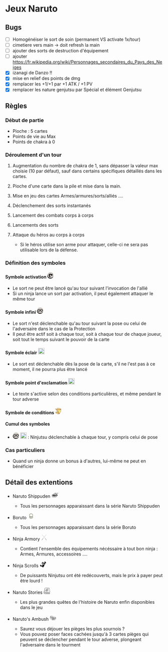 # Jeux Naruto

## Bugs

- [ ] Homogénéiser le sort de soin  (permanent VS activate 1x/tour)
- [ ] cimetiere vers main -> doit refresh la main
- [ ] ajouter des sorts de destruction d'équipement
- [ ] ajouter https://fr.wikipedia.org/wiki/Personnages_secondaires_du_Pays_des_Neiges
- [x] izanagi de Danzo !!
- [x] mise en relief des points de dmg
- [x] remplacer les +1/+1 par +1 ATK / +1 PV
- [x] remplacer les nature genjutsu par Spécial et élément Genjutsu

## Règles

### Début de partie

- Pioche : 5 cartes
- Points de vie au Max
- Points de chakra à 0

### Déroulement d'un tour

1. Augmentation du nombre de chakra de 1, sans dépasser la valeur max choisie (10 par défaut), sauf dans certains spécifiques détaillés dans les cartes.

2. Pioche d'une carte dans la pile et mise dans la main.

3. Mise en jeu des cartes Armes/armures/sorts/alliés ....

4. Déclenchement des sorts instantanés

5. Lancement des combats corps à corps

6. Lancements des sorts

7. Attaque du héros au corps à corps
    - Si le héros utilise son arme pour attaquer, celle-ci ne sera pas utilisable lors de la défense.

### Définition des symboles

#### Symbole activation <img src="https://raw.githubusercontent.com/vpoiaghi/CardsMaster/master/data/Resources/Symbols/activate.png" height="20" width="20">

- Le sort ne peut être lancé qu'au tour suivant l'invocation de l'allié
- Si un ninja lance un sort par activation, il peut également attaquer le même tour

#### Symbole infini <img src="https://raw.githubusercontent.com/vpoiaghi/CardsMaster/master/data/Resources/Symbols/permanent.png" height="20" width="20">

- Le sort n'est déclenchable qu'au tour suivant la pose ou celui de l'adversaire dans le cas de la Protection 
- Il peut être actif soit à chaque tour, soit à chaque tour de chaque joueur, soit tout le temps suivant le pouvoir de la carte

#### Symbole éclair <img src="https://raw.githubusercontent.com/vpoiaghi/CardsMaster/master/data/Resources/Symbols/Instantané.png" height="20" width="20">

- Le sort est déclenchable dès la pose de la carte, s'il ne l'est pas à ce moment, il ne pourra plus être lancé

#### Symbole point d'exclamation <img src="https://raw.githubusercontent.com/vpoiaghi/CardsMaster/master/data/Resources/Symbols/Spécial.png" height="20" width="20">

- Le texte s'active selon des conditions particulières, et même pendant le tour adverse

#### Symbole de conditions <img src="https://raw.githubusercontent.com/vpoiaghi/CardsMaster/master/data/Resources/Symbols/Conditions.png" height="20" width="20">

#### Cumul des symboles

- <img src="https://raw.githubusercontent.com/vpoiaghi/CardsMaster/master/data/Resources/Symbols/permanent.png" height="20" width="20">
  <img src="https://raw.githubusercontent.com/vpoiaghi/CardsMaster/master/data/Resources/Symbols/Instantané.png" height="20" width="20"> : Ninjutsu déclenchable à chaque tour, y compris celui de pose 

### Cas particuliers

- Quand un ninja donne un bonus à d'autres, lui-même ne peut en bénéficier

## Détail des extentions

- Naruto Shippuden <img src="https://raw.githubusercontent.com/vpoiaghi/CardsMaster/master/data/Resources/Elements/Shippuden.png" height="20" width="20">
    
    - Tous les personnages apparaissant dans la série Naruto Shippuden

- Boruto <img src="https://raw.githubusercontent.com/vpoiaghi/CardsMaster/master/data/Resources/Elements/Boruto.png" height="20" width="20">
    
    - Tous les personnages apparaissant dans la série Boruto

- Ninja Armory <img src="https://raw.githubusercontent.com/vpoiaghi/CardsMaster/master/data/Resources/Elements/Weapon.png" height="20" width="20">
    
    -  Contient l'ensemble des équipements nécéssaire à tout bon ninja : Armes, Armures, accessoires ....

- Ninja Scrolls <img src="https://raw.githubusercontent.com/vpoiaghi/CardsMaster/master/data/Resources/Elements/Scrolls.png" height="20" width="20">
    
    - De puissants Ninjutsu ont été redécouverts, mais le prix à payer peut être lourd ! 

- Naruto Stories <img src="https://raw.githubusercontent.com/vpoiaghi/CardsMaster/master/data/Resources/Elements/Book.png" height="20" width="20">
    
    - Les plus grandes quêtes de l'histoire de Naruto enfin disponibles dans le jeu

- Naruto's Ambush <img src="https://raw.githubusercontent.com/vpoiaghi/CardsMaster/master/data/Resources/Elements/Trap.png" height="20" width="20">
    
    - Saurez vous déjouer les pièges les plus sournois ?
    - Vous pouvez poser faces cachées jusqu'à 3 cartes pièges qui peuvent se déclencher pendant le tour adverse, plongeant l'adversaire dans le tourment
